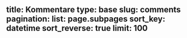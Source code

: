 title: Kommentare
type: base
slug: comments
pagination:
   list: page.subpages
   sort_key: datetime
   sort_reverse: true
   limit: 100
---
